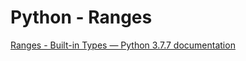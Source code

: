 # Python - Ranges

[Ranges - Built-in Types — Python 3.7.7 documentation](https://docs.python.org/3.7/library/stdtypes.html#ranges)
